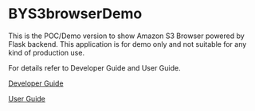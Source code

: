 # BYS3browserDemo

This is the POC/Demo version to show Amazon S3 Browser powered by Flask backend. This application is for demo only and not suitable for any kind of production use.

For details refer to Developer Guide and User Guide.

[Developer Guide](https://github.com/bayinmin/BYS3browserDemo/blob/master/Developer%20Guide.md)

[User Guide](https://github.com/bayinmin/BYS3browserDemo/blob/master/User%20Guide.md)
